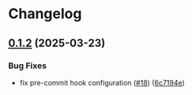 # Changelog

## [0.1.2](https://github.com/SourceSpring/action-nexus-upload/compare/v0.1.1...v0.1.2) (2025-03-23)

### Bug Fixes

- fix pre-commit hook configuration ([#18](https://github.com/SourceSpring/action-nexus-upload/issues/18)) ([6c7194e](https://github.com/SourceSpring/action-nexus-upload/commit/6c7194e86586d40f79fb5d097dd31818dbe47b7f))
